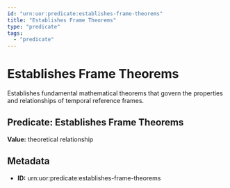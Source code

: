 ```yaml
---
id: "urn:uor:predicate:establishes-frame-theorems"
title: "Establishes Frame Theorems"
type: "predicate"
tags:
  - "predicate"
---
```


# Establishes Frame Theorems

Establishes fundamental mathematical theorems that govern the properties and relationships of temporal reference frames.

## Predicate: Establishes Frame Theorems

**Value:** theoretical relationship

## Metadata

- **ID:** urn:uor:predicate:establishes-frame-theorems
